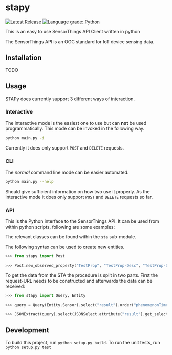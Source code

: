 # stapy
[![Latest Release](https://img.shields.io/github/release/zMoooooritz/STAPy.svg)](https://github.com/zMoooooritz/STAPy/releases)
[![Language grade: Python](https://img.shields.io/lgtm/grade/python/g/zMoooooritz/STApy.svg?logo=lgtm&logoWidth=18)](https://lgtm.com/projects/g/zMoooooritz/STApy/context:python)

This is an easy to use SensorThings API Client written in python

The SensorThings API is an OGC standard for IoT device sensing data.

## Installation

TODO

## Usage

STAPy does currently support 3 different ways of interaction.

### Interactive

The interactive mode is the easiest one to use but can **not** be used programmatically.
This mode can be invoked in the following way.
```bash
python main.py -i
```
Currently it does only support `POST` and `DELETE` requests.

### CLI

The *normal* command line mode can be easier automated.
```bash
python main.py --help
```
Should give sufficient information on how two use it properly.
As the interactive mode it does only support `POST` and `DELETE` requests so far.

### API

This is the Python interface to the SensorThings API.
It can be used from within python scripts, following are some examples:

The relevant classes can be found within the `sta` sub-module.

The following syntax can be used to create new entities.
```python
>>> from stapy import Post

>>> Post.new_observed_property("TestProp", "TestProp-Desc", "TestProp-Def")
```

To get the data from the STA the procedure is split in two parts.
First the request-URL needs to be constructed and afterwards the data can be received:
```python
>>> from stapy import Query, Entity

>>> query = Query(Entity.Sensor).select("result").order("phenomenonTime").limit(10).get_query()

>>> JSONExtract(query).select(JSONSelect.attribute("result").get_selector()).get_data_sets()
```

## Development
To build this project, run `python setup.py build`. To run the unit tests, run `python setup.py test`